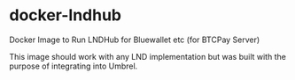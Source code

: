 # docker-lndhub

Docker Image to Run LNDHub for Bluewallet etc (for BTCPay Server)

This image should work with any LND implementation but was built with the purpose of integrating into Umbrel.
